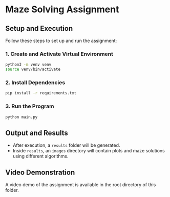 # Maze Solving Assignment

## Setup and Execution

Follow these steps to set up and run the assignment:

### 1. Create and Activate Virtual Environment
```bash
python3 -m venv venv
source venv/bin/activate
```

### 2. Install Dependencies
```bash
pip install -r requirements.txt
```

### 3. Run the Program
```bash
python main.py
```

## Output and Results
- After execution, a `results` folder will be generated.
- Inside `results`, an `images` directory will contain plots and maze solutions using different algorithms.

## Video Demonstration
A video demo of the assignment is available in the root directory of this folder.

